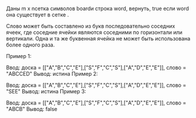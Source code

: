 Даны m x nсетка символов boardи строка word, вернуть, true если word она существует в сетке .

Слово может быть составлено из букв последовательно соседних ячеек, где соседние ячейки являются соседними по горизонтали или вертикали. Одна и та же буквенная ячейка не может быть использована более одного раза.

Пример 1:

Ввод: доска = [["A","B","C","E"],["S","F","C","S"],["A","D","E","E"]], слово = "ABCCED"
Вывод: истина
Пример 2:

Ввод: доска = [["A","B","C","E"],["S","F","C","S"],["A","D","E","E"]], слово = "SEE"
Вывод: истина
Пример 3:

Ввод: доска = [["A","B","C","E"],["S","F","C","S"],["A","D","E","E"]], слово = "ABCB"
Вывод: false
